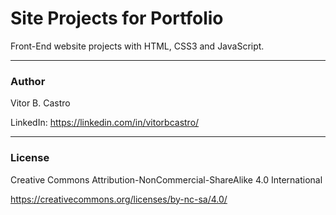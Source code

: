 # Site Projects for Portfolio
Front-End website projects with HTML, CSS3 and JavaScript.

---

### Author
Vitor B. Castro

LinkedIn: https://linkedin.com/in/vitorbcastro/

---

### License
Creative Commons Attribution-NonCommercial-ShareAlike 4.0 International

https://creativecommons.org/licenses/by-nc-sa/4.0/
